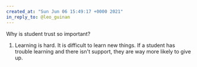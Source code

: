 ```yaml
---
created_at: "Sun Jun 06 15:49:17 +0000 2021"
in_reply_to: @leo_guinan
---
```


Why is student trust so important?

1. Learning is hard. It is difficult to learn new things. If a student has trouble learning and there isn't support, they are way more likely to give up.